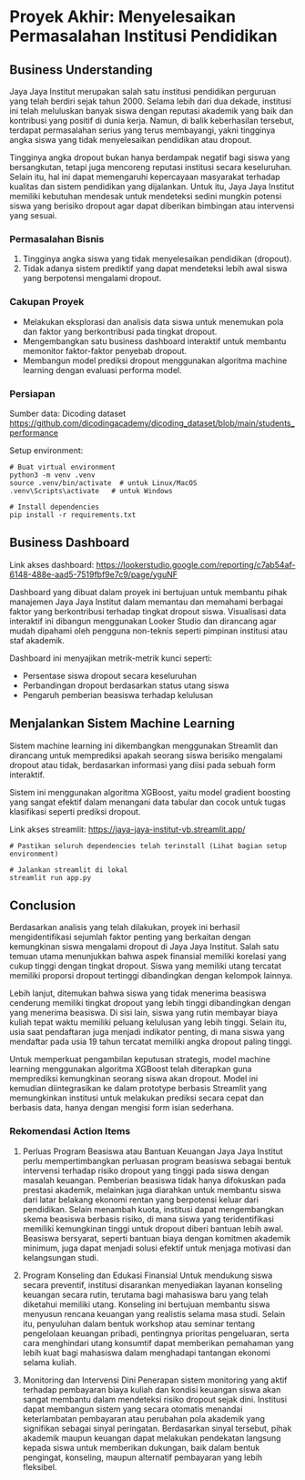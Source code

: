 # Proyek Akhir: Menyelesaikan Permasalahan Institusi Pendidikan

## Business Understanding

Jaya Jaya Institut merupakan salah satu institusi pendidikan perguruan yang telah berdiri sejak tahun 2000. Selama lebih dari dua dekade, institusi ini telah meluluskan banyak siswa dengan reputasi akademik yang baik dan kontribusi yang positif di dunia kerja. Namun, di balik keberhasilan tersebut, terdapat permasalahan serius yang terus membayangi, yakni tingginya angka siswa yang tidak menyelesaikan pendidikan atau dropout.

Tingginya angka dropout bukan hanya berdampak negatif bagi siswa yang bersangkutan, tetapi juga mencoreng reputasi institusi secara keseluruhan. Selain itu, hal ini dapat memengaruhi kepercayaan masyarakat terhadap kualitas dan sistem pendidikan yang dijalankan. Untuk itu, Jaya Jaya Institut memiliki kebutuhan mendesak untuk mendeteksi sedini mungkin potensi siswa yang berisiko dropout agar dapat diberikan bimbingan atau intervensi yang sesuai.

### Permasalahan Bisnis

1. Tingginya angka siswa yang tidak menyelesaikan pendidikan (dropout).
2. Tidak adanya sistem prediktif yang dapat mendeteksi lebih awal siswa yang berpotensi mengalami dropout.

### Cakupan Proyek

- Melakukan eksplorasi dan analisis data siswa untuk menemukan pola dan faktor yang berkontribusi pada tingkat dropout.
- Mengembangkan satu business dashboard interaktif untuk membantu memonitor faktor-faktor penyebab dropout.
- Membangun model prediksi dropout menggunakan algoritma machine learning dengan evaluasi performa model.

### Persiapan

Sumber data: Dicoding dataset
https://github.com/dicodingacademy/dicoding_dataset/blob/main/students_performance

Setup environment:

```
# Buat virtual environment
python3 -m venv .venv
source .venv/bin/activate  # untuk Linux/MacOS
.venv\Scripts\activate   # untuk Windows

# Install dependencies
pip install -r requirements.txt
```

## Business Dashboard

Link akses dashboard:
https://lookerstudio.google.com/reporting/c7ab54af-6148-488e-aad5-7519fbf9e7c9/page/yguNF

Dashboard yang dibuat dalam proyek ini bertujuan untuk membantu pihak manajemen Jaya Jaya Institut dalam memantau dan memahami berbagai faktor yang berkontribusi terhadap tingkat dropout siswa. Visualisasi data interaktif ini dibangun menggunakan Looker Studio dan dirancang agar mudah dipahami oleh pengguna non-teknis seperti pimpinan institusi atau staf akademik.

Dashboard ini menyajikan metrik-metrik kunci seperti:

- Persentase siswa dropout secara keseluruhan
- Perbandingan dropout berdasarkan status utang siswa
- Pengaruh pemberian beasiswa terhadap kelulusan

## Menjalankan Sistem Machine Learning

Sistem machine learning ini dikembangkan menggunakan Streamlit dan dirancang untuk memprediksi apakah seorang siswa berisiko mengalami dropout atau tidak, berdasarkan informasi yang diisi pada sebuah form interaktif.

Sistem ini menggunakan algoritma XGBoost, yaitu model gradient boosting yang sangat efektif dalam menangani data tabular dan cocok untuk tugas klasifikasi seperti prediksi dropout.

Link akses streamlit:
https://jaya-jaya-institut-vb.streamlit.app/

```
# Pastikan seluruh dependencies telah terinstall (Lihat bagian setup environment)

# Jalankan streamlit di lokal
streamlit run app.py
```

## Conclusion

Berdasarkan analisis yang telah dilakukan, proyek ini berhasil mengidentifikasi sejumlah faktor penting yang berkaitan dengan kemungkinan siswa mengalami dropout di Jaya Jaya Institut. Salah satu temuan utama menunjukkan bahwa aspek finansial memiliki korelasi yang cukup tinggi dengan tingkat dropout. Siswa yang memiliki utang tercatat memiliki proporsi dropout tertinggi dibandingkan dengan kelompok lainnya.

Lebih lanjut, ditemukan bahwa siswa yang tidak menerima beasiswa cenderung memiliki tingkat dropout yang lebih tinggi dibandingkan dengan yang menerima beasiswa. Di sisi lain, siswa yang rutin membayar biaya kuliah tepat waktu memiliki peluang kelulusan yang lebih tinggi. Selain itu, usia saat pendaftaran juga menjadi indikator penting, di mana siswa yang mendaftar pada usia 19 tahun tercatat memiliki angka dropout paling tinggi.

Untuk memperkuat pengambilan keputusan strategis, model machine learning menggunakan algoritma XGBoost telah diterapkan guna memprediksi kemungkinan seorang siswa akan dropout. Model ini kemudian diintegrasikan ke dalam prototype berbasis Streamlit yang memungkinkan institusi untuk melakukan prediksi secara cepat dan berbasis data, hanya dengan mengisi form isian sederhana.

### Rekomendasi Action Items

1. Perluas Program Beasiswa atau Bantuan Keuangan
   Jaya Jaya Institut perlu mempertimbangkan perluasan program beasiswa sebagai bentuk intervensi terhadap risiko dropout yang tinggi pada siswa dengan masalah keuangan. Pemberian beasiswa tidak hanya difokuskan pada prestasi akademik, melainkan juga diarahkan untuk membantu siswa dari latar belakang ekonomi rentan yang berpotensi keluar dari pendidikan. Selain menambah kuota, institusi dapat mengembangkan skema beasiswa berbasis risiko, di mana siswa yang teridentifikasi memiliki kemungkinan tinggi untuk dropout diberi bantuan lebih awal. Beasiswa bersyarat, seperti bantuan biaya dengan komitmen akademik minimum, juga dapat menjadi solusi efektif untuk menjaga motivasi dan kelangsungan studi.

2. Program Konseling dan Edukasi Finansial
   Untuk mendukung siswa secara preventif, institusi disarankan menyediakan layanan konseling keuangan secara rutin, terutama bagi mahasiswa baru yang telah diketahui memiliki utang. Konseling ini bertujuan membantu siswa menyusun rencana keuangan yang realistis selama masa studi. Selain itu, penyuluhan dalam bentuk workshop atau seminar tentang pengelolaan keuangan pribadi, pentingnya prioritas pengeluaran, serta cara menghindari utang konsumtif dapat memberikan pemahaman yang lebih kuat bagi mahasiswa dalam menghadapi tantangan ekonomi selama kuliah.

3. Monitoring dan Intervensi Dini
   Penerapan sistem monitoring yang aktif terhadap pembayaran biaya kuliah dan kondisi keuangan siswa akan sangat membantu dalam mendeteksi risiko dropout sejak dini. Institusi dapat membangun sistem yang secara otomatis menandai keterlambatan pembayaran atau perubahan pola akademik yang signifikan sebagai sinyal peringatan. Berdasarkan sinyal tersebut, pihak akademik maupun keuangan dapat melakukan pendekatan langsung kepada siswa untuk memberikan dukungan, baik dalam bentuk pengingat, konseling, maupun alternatif pembayaran yang lebih fleksibel.
